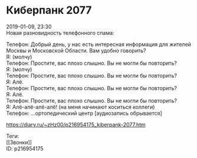 Киберпанк 2077
===============

   
 2019-01-09, 23:30   
  Новая разновидность телефонного спама:   
   
 Телефон: Добрый день, у нас есть интересная информация для жителей Москвы и Московской Области. Вам удобно говорить?   
 Я: (молчу)   
 Телефон: Простите, вас плохо слышно. Вы не могли бы повторить?   
 Я: (молчу)   
 Телефон: Простите, вас плохо слышно. Вы не могли бы повторить?   
 Я: Алё.   
 Телефон: Простите, вас плохо слышно. Вы не могли бы повторить?   
 Я: Алё.   
 Телефон: Простите, вас плохо слышно. Вы не могли бы повторить?   
 Я: Алё-алё-алё-алё! (на меня начинают коситься коллеги)   
 Телефон: ...ортопедический центр [аудиозапись обрывается]   
    
 <https://diary.ru/~zHz00/p216954175_kiberpank-2077.htm>   
   
 Теги:   
 [[Звонки]]   
 ID: p216954175